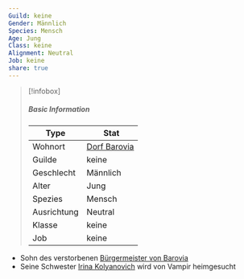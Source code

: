 ```yaml
---
Guild: keine
Gender: Männlich
Species: Mensch
Age: Jung
Class: keine
Alignment: Neutral
Job: keine
share: true
---
```


>[!infobox]
>##### Basic Information
>Type | Stat |
>----  | ----  |
> Wohnort | [Dorf Barovia](../Places/D%C3%B6rfer/Dorf%20Barovia.md) |
> Guilde | keine |
> Geschlecht | Männlich |
> Alter | Jung |
> Spezies | Mensch |
> Ausrichtung | Neutral |
> Klasse | keine |
> Job | keine |

- Sohn des verstorbenen [Bürgermeister von Barovia](./B%C3%BCrgermeister%20von%20Barovia.md)
- Seine Schwester [Irina Kolyanovich](./Irina%20Kolyanovich.md) wird von Vampir heimgesucht